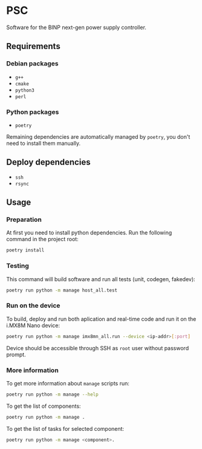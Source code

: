 # PSC

Software for the BINP next-gen power supply controller.

## Requirements

### Debian packages

+ `g++`
+ `cmake`
+ `python3`
+ `perl`

### Python packages

+ `poetry`

Remaining dependencies are automatically managed by `poetry`, you don't need to install them manually.

## Deploy dependencies

+ `ssh`
+ `rsync`

## Usage

### Preparation

At first you need to install python dependencies. Run the following command in the project root:

```bash
poetry install
```

### Testing

This command will build software and run all tests (unit, codegen, fakedev):

```bash
poetry run python -m manage host_all.test
```

### Run on the device

To build, deploy and run both aplication and real-time code and run it on the i.MX8M Nano device:

```bash
poetry run python -m manage imx8mn_all.run --device <ip-addr>[:port]
```

Device should be accessible through SSH as `root` user without password prompt.

### More information

To get more information about `manage` scripts run:

```bash
poetry run python -m manage --help
```

To get the list of components:

```bash
poetry run python -m manage .
```

To get the list of tasks for selected component:

```bash
poetry run python -m manage <component>.
```
